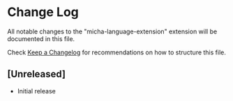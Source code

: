 # Change Log

All notable changes to the "micha-language-extension" extension will be documented in this file.

Check [Keep a Changelog](http://keepachangelog.com/) for recommendations on how to structure this file.

## [Unreleased]

- Initial release
